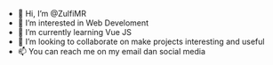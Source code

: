 - 👋 Hi, I’m @ZulfiMR
- 👀 I’m interested in Web Develoment
- 🌱 I’m currently learning Vue JS
- 💞️ I’m looking to collaborate on make projects interesting and useful
- 📫 You can reach me on my email dan social media

<!---
ZulfiMR/ZulfiMR is a ✨ special ✨ repository because its `README.md` (this file) appears on your GitHub profile.
You can click the Preview link to take a look at your changes.
--->

